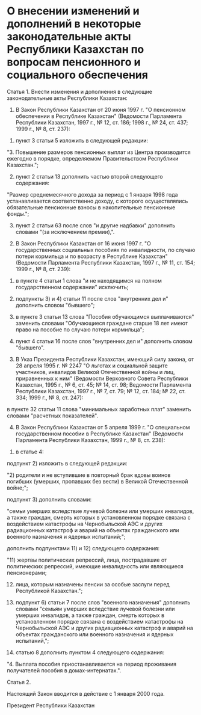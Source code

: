 # О внесении изменений и дополнений в некоторые законодательные акты Республики Казахстан по вопросам пенсионного и социального обеспечения

Статья 1. Внести изменения и дополнения в следующие законодательные акты Республики Казахстан:

1. В Закон Республики Казахстан от 20 июня 1997 г. "О пенсионном обеспечении в Республике Казахстан" (Ведомости Парламента Республики Казахстан, 1997 г., № 12, ст. 186; 1998 г., № 24, ст. 437; 1999 г., № 8, ст. 237):

1) пункт 3 статьи 5 изложить в следующей редакции:

"3. Повышение размеров пенсионных выплат из Центра производится ежегодно в порядке, определяемом Правительством Республики Казахстан.";

2) пункт 2 статьи 13 дополнить частью второй следующего содержания:

"Размер среднемесячного дохода за период с 1 января 1998 года устанавливается соответственно доходу, с которого осуществлялись обязательные пенсионные взносы в накопительные пенсионные фонды.";

3) пункт 2 статьи 63 после слов "и другие надбавки" дополнить словами "(за исключением премии),".

2. В Закон Республики Казахстан от 16 июня 1997 г. "О государственных социальных пособиях по инвалидности, по случаю потери кормильца и по возрасту в Республике Казахстан" (Ведомости Парламента Республики Казахстан, 1997 г., № 11, ст. 154; 1999 г., № 8, ст. 239):

1) в пункте 4 статьи 1 слова "и не находящимся на полном государственном содержании" исключить;

2) подпункты 3) и 4) статьи 11 после слов "внутренних дел и" дополнить словом "бывшего";

3) в пункте 3 статьи 13 слова "Пособия обучающимся выплачиваются" заменить словами "Обучающиеся граждане старше 18 лет имеют право на пособие по случаю потери кормильца";

4) пункт 4 статьи 16 после слов "внутренних дел и" дополнить словом "бывшего".

3. В Указ Президента Республики Казахстан, имеющий силу закона, от 28 апреля 1995 г. № 2247 "О льготах и социальной защите участников, инвалидов Великой Отечественной войны и лиц, приравненных к ним" (Ведомости Верховного Совета Республики Казахстан, 1995 г., № 6, ст. 45; № 14, ст. 98; Ведомости Парламента Республики Казахстан, 1997 г., № 7, ст. 79; № 12, ст. 184; № 22, ст. 334; 1999 г., № 8, ст. 247):

в пункте 32 статьи 11 слова "минимальных заработных плат" заменить словами "расчетных показателей".

4. В Закон Республики Казахстан от 5 апреля 1999 г. "О специальном государственном пособии в Республике Казахстан" (Ведомости Парламента Республики Казахстан, 1999 г., № 8, ст. 238):

1) в статье 4:

подпункт 2) изложить в следующей редакции:

"2) родители и не вступившие в повторный брак вдовы воинов погибших (умерших, пропавших без вести) в Великой Отечественной войне;";

подпункт 3) дополнить словами:

"семьи умерших вследствие лучевой болезни или умерших инвалидов, а также граждан, смерть которых в установленном порядке связана с воздействием катастрофы на Чернобыльской АЭС и других радиационных катастроф и аварий на объектах гражданского или военного назначения и ядерных испытаний;";

дополнить подпунктами 11) и 12) следующего содержания:

"11) жертвы политических репрессий, лица, пострадавшие от политических репрессий, имеющие инвалидность или являющиеся пенсионерами;

12) лица, которым назначены пенсии за особые заслуги перед Республикой Казахстан.";

2) подпункт 6) статьи 7 после слов "военного назначения" дополнить словами "семьям умерших вследствие лучевой болезни или умерших инвалидов, а также граждан, смерть которых в установленном порядке связана с воздействием катастрофы на Чернобыльской АЭС и других радиационных катастроф и аварий на объектах гражданского или военного назначения и ядерных испытаний,";

3) статью 8 дополнить пунктом 4 следующего содержания:

"4. Выплата пособия приостанавливается на период проживания получателей пособия в домах-интернатах.".

Статья 2.

Настоящий Закон вводится в действие с 1 января 2000 года.

Президент Республики Казахстан

